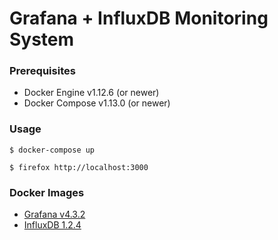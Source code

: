 # Grafana + InfluxDB Monitoring System

### Prerequisites

- Docker Engine v1.12.6 (or newer)
- Docker Compose v1.13.0 (or newer)

### Usage

    $ docker-compose up

    $ firefox http://localhost:3000


### Docker Images

- [Grafana v4.3.2][docker-image-grafana]
- [InfluxDB 1.2.4][docker-image-influxdb]

[docker-image-influxdb]: https://hub.docker.com/_/influxdb/
[docker-image-grafana]: https://hub.docker.com/r/grafana/grafana/
